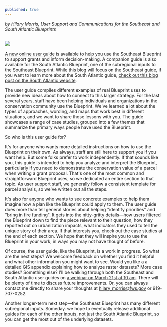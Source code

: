 ```yaml
---
published: true
---
```

_by Hilary Morris, User Support and Communications for the Southeast and South Atlantic Blueprints_

![]({{site.baseurl}}/_posts/SoutheastCover.jpg)
----

[A new online user guide](https://www.sciencebase.gov/catalog/file/get/5c81380ce4b0938824476207?name=SoutheastBlueprintUserGuide.pdf) is available to help you use the Southeast Blueprint to support grants and inform decision-making. A companion guide is also available for the South Atlantic Blueprint, one of the subregional inputs to the Southeast Blueprint. While this blog will focus on the Southeast guide, if you want to learn more about the South Atlantic guide, [check out this blog post on the South Atlantic website](https://www.southatlanticlcc.org/2019/03/07/hot-off-the-press-user-guides-for-the-south-atlantic-and-southeast-conservation-blueprints/).

The user guide compiles different examples of real Blueprint uses to provide new ideas about how to connect to this larger strategy. For the last several years, staff have been helping individuals and organizations in the conservation community use the Blueprint. We've learned a lot about the types of approaches, wording, and maps that work best in different situations, and we want to share those lessons with you. The guide showcases a range of case studies, grouped into a few themes that summarize the primary ways people have used the Blueprint.

So who is this user guide for?

It's for anyone who wants more detailed instructions on how to use the Blueprint on their own. As always, staff are still here to support you if you want help. But some folks prefer to work independently. If that sounds like you, this guide is intended to help you analyze and interpret the Blueprint, particularly if you need to demonstrate the conservation value of a parcel when writing a grant proposal. That's one of the most common and straightforward Blueprint uses, so we dedicated an entire section to that topic. As user support staff, we generally follow a consistent template for parcel analysis, so we've written out all the steps.

It's also for anyone who wants to see concrete examples to help them imagine how a plan like the Blueprint could apply to them. The user guide does more than tell general stories about helping "identify priorities" and "bring in fire funding". It gets into the nitty-gritty details—how users filtered the Blueprint down to find the piece relevant to their question, how they reported out on urbanization impacts, what indicators they used to tell the unique story of their area. If that interests you, check out the case studies at the end of each section. We hope that they will inspire you to use the Blueprint in your work, in ways you may not have thought of before.

Of course, the user guide, like the Blueprint, is a work in progress. So what are the next steps? We welcome feedback on whether you find it helpful and what other information you might want to see. Would you like a a detailed GIS appendix explaining how to analyze raster datasets? More case studies? Something else? I'll be walking through both the Southeast and South Atlantic user guides on [a webinar on March 21st at 10 am](https://www.southatlanticlcc.org/event/third-thursday-web-forum-an-online-guide-to-using-the-southeast-and-south-atlantic-blueprints/). There will be plenty of time to discuss future improvements. Or, you can always contact me directly to share your thoughts at hilary_morris@fws.gov or 919-707-0252.

Another longer-term next step—the Southeast Blueprint has many different subregional inputs. Someday. we hope to eventually release additional guides for each of the other inputs, not just the South Atlantic Blueprint, so you can get the most out of the underlying datasets.
